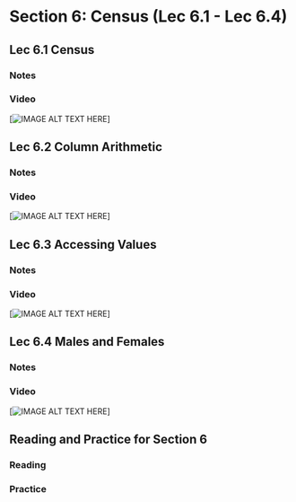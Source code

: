 # Section 6: Census (Lec 6.1 - Lec 6.4)

## Lec 6.1 Census

### Notes


### Video

[![IMAGE ALT TEXT HERE](https://img.youtube.com/vi/YOUTUBE_VIDEO_ID_HERE/0.jpg)]

## Lec 6.2 Column Arithmetic

### Notes


### Video

[![IMAGE ALT TEXT HERE](https://img.youtube.com/vi/YOUTUBE_VIDEO_ID_HERE/0.jpg)]

## Lec 6.3 Accessing Values

### Notes


### Video

[![IMAGE ALT TEXT HERE](https://img.youtube.com/vi/YOUTUBE_VIDEO_ID_HERE/0.jpg)]

## Lec 6.4 Males and Females

### Notes


### Video

[![IMAGE ALT TEXT HERE](https://img.youtube.com/vi/YOUTUBE_VIDEO_ID_HERE/0.jpg)]

## Reading and Practice for Section 6

### Reading


### Practice

